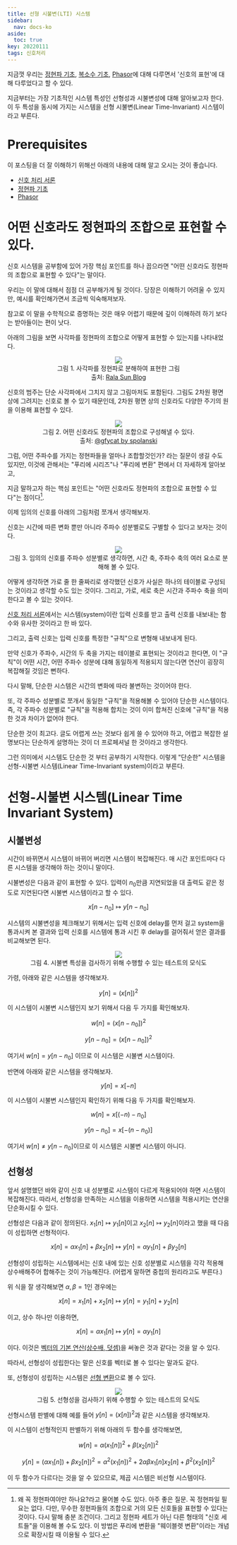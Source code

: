 ```yaml
---
title: 선형 시불변(LTI) 시스템
sidebar:
  nav: docs-ko
aside:
  toc: true
key: 20220111
tags: 신호처리
---
```


지금껏 우리는 [정현파 기초](https://angeloyeo.github.io/2022/01/04/sinusoids.html), [복소수 기초](https://angeloyeo.github.io/2022/01/05/complex_number_basic.html), [Phasor](https://angeloyeo.github.io/2019/06/18/phasor.html)에 대해 다루면서 '신호의 표현'에 대해 다루었다고 할 수 있다.

지금부터는 가장 기초적인 시스템 특성인 선형성과 시불변성에 대해 알아보고자 한다. 이 두 특성을 동시에 가지는 시스템을 선형 시불변(Linear Time-Invariant) 시스템이라고 부른다. 

# Prerequisites

이 포스팅을 더 잘 이해하기 위해선 아래의 내용에 대해 알고 오시는 것이 좋습니다.

* [신호 처리 서론](https://angeloyeo.github.io/2022/01/03/signal_processing_introduction.html)
* [정현파 기초](https://angeloyeo.github.io/2022/01/04/sinusoids.html)
* [Phasor](https://angeloyeo.github.io/2022/01/04/sinusoids.html)

# 어떤 신호라도 정현파의 조합으로 표현할 수 있다.

신호 시스템을 공부함에 있어 가장 핵심 포인트를 하나 꼽으라면 "어떤 신호라도 정현파의 조합으로 표현할 수 있다"는 말이다.

우리는 이 말에 대해서 점점 더 공부해가게 될 것이다. 당장은 이해하기 어려울 수 있지만, 예시를 확인해가면서 조금씩 익숙해져보자.

참고로 이 말을 수학적으로 증명하는 것은 매우 어렵기 때문에 깊이 이해하려 하기 보다는 받아들이는 편이 낫다.

아래의 그림을 보면 사각파를 정현파의 조합으로 어떻게 표현할 수 있는지를 나타내었다.

<p align = "center">
  <img src = "https://raw.githubusercontent.com/angeloyeo/angeloyeo.github.io/master/pics/2022-01-11-LTI_system/dEe9227.gif">
  <br>
  그림 1. 사각파를 정현파로 분해하여 표현한 그림
  <br>
  출처: <a href = "https://ralasun.github.io/signal%20analysis/2021/06/18/ft-vs-wt/">Rala Sun Blog</a>
</p>

신호의 범주는 단순 사각파에서 그치지 않고 그림마저도 포함된다. 그림도 2차원 평면 상에 그려지는 신호로 볼 수 있기 때문인데, 2차원 평면 상의 신호라도 다양한 주기의 원을 이용해 표현할 수 있다.

<p align = "center">
  <img src = "https://raw.githubusercontent.com/angeloyeo/angeloyeo.github.io/master/pics/2022-01-11-LTI_system/AnguishedEarnestIguanodon-size_restricted.gif">
  <br>
  그림 2. 어떤 신호라도 정현파의 조합으로 구성해낼 수 있다.
  <br>
  출처: <a href = "https://gfycat.com/ko/anguishedearnestiguanodon">@gfycat by spolanski</a>
</p>

그럼, 어떤 주파수를 가지는 정현파들을 얼마나 조합할것인가? 라는 질문이 생길 수도 있지만, 이것에 관해서는 "푸리에 시리즈"나 "푸리에 변환" 편에서 더 자세하게 알아보고,

지금 말하고자 하는 핵심 포인트는 "어떤 신호라도 정현파의 조합으로 표현할 수 있다"는 점이다[^1].

[^1]: 왜 꼭 정현파여야만 하나요?라고 물어볼 수도 있다. 아주 좋은 질문. 꼭 정현파일 필요는 없다. 다만, 무수한 정현파들의 조합으로 거의 모든 신호들을 표현할 수 있다는 것이다. 다시 말해 충분 조건이다. 그리고 정현파 세트가 아닌 다른 형태의 "신호 세트들"을 이용해 볼 수도 있다. 이 방법은 푸리에 변환을 "웨이블렛 변환"이라는 개념으로 확장시킬 때 이용될 수 있다.

이제 임의의 신호를 아래의 그림처럼 쪼개서 생각해보자.

신호는 시간에 따른 변화 뿐만 아니라 주파수 성분별로도 구별할 수 있다고 보자는 것이다.

<p align = "center">
  <img src = "https://raw.githubusercontent.com/angeloyeo/angeloyeo.github.io/master/pics/2022-01-11-LTI_system/pic3.png">
  <br>
  그림 3. 임의의 신호를 주파수 성분별로 생각하면, 시간 축, 주파수 축의 여러 요소로 분해해 볼 수 있다.
</p>

어떻게 생각하면 가로 줄 한 줄짜리로 생각했던 신호가 사실은 하나의 테이블로 구성되는 것이라고 생각할 수도 있는 것이다. 그리고, 가로, 세로 축은 시간과 주파수 축을 의미한다고 볼 수 있는 것이다.

[신호 처리 서론](https://angeloyeo.github.io/2022/01/03/signal_processing_introduction.html)에서는 시스템(system)이란 입력 신호를 받고 출력 신호를 내보내는 함수와 유사한 것이라고 한 바 있다.

그리고, 출력 신호는 입력 신호를 특정한 "규칙"으로 변형해 내보내게 된다.

만약 신호가 주파수, 시간의 두 축을 가지는 테이블로 표현되는 것이라고 한다면, 이 "규칙"이 어떤 시간, 어떤 주파수 성분에 대해 동일하게 적용되지 않는다면 연산이 굉장히 복잡해질 것임은 뻔하다.

다시 말해, 단순한 시스템은 시간의 변화에 따라 불변하는 것이어야 한다.

또, 각 주파수 성분별로 쪼개서 동일한 "규칙"을 적용해볼 수 있어야 단순한 시스템이다. 즉, 각 주파수 성분별로 "규칙"을 적용해 합치는 것이 이미 합쳐진 신호에 "규칙"을 적용한 것과 차이가 없어야 한다.


단순한 것이 최고다. 글도 어렵게 쓰는 것보다 쉽게 쓸 수 있어야 하고, 어렵고 복잡한 설명보다는 단순하게 설명하는 것이 더 프로페셔널 한 것이라고 생각한다.

그런 의미에서 시스템도 단순한 것 부터 공부하기 시작한다. 이렇게 "단순한" 시스템을 선형-시불변 시스템(Linear Time-Invariant system)이라고 부른다.

# 선형-시불변 시스템(Linear Time Invariant System)

## 시불변성

시간이 바뀌면서 시스템이 바뀌어 버리면 시스템이 복잡해진다. 매 시간 포인트마다 다른 시스템을 생각해야 하는 것이니 말이다.

시불변성은 다음과 같이 표현할 수 있다. 입력이 $n_0$만큼 지연되었을 대 출력도 같은 정도로 지연된다면 시불변 시스템이라고 할 수 있다.

$$x[n-n_0] \longmapsto y[n-n_0]$$

시스템의 시불변성을 체크해보기 위해서는 입력 신호에 delay를 먼저 걸고 system을 통과시켜 본 결과와 입력 신호를 시스템에 통과 시킨 후 delay를 걸어줘서 얻은 결과를 비교해보면 된다.

<p align = "center">
  <img src = "https://raw.githubusercontent.com/angeloyeo/angeloyeo.github.io/master/pics/2022-01-11-LTI_system/pic4.png">
  <br>
  그림 4. 시불변 특성을 검사하기 위해 수행할 수 있는 테스트의 모식도
</p>

가령, 아래와 같은 시스템을 생각해보자.

$$y[n]=(x[n])^2$$

이 시스템이 시불변 시스템인지 보기 위해서 다음 두 가지를 확인해보자.

$$w[n]=(x[n-n_0])^2$$

$$y[n-n_0]=(x[n-n_0])^2$$

여기서 $w[n]=y[n-n_0]$ 이므로 이 시스템은 시불변 시스템이다.

반면에 아래와 같은 시스템을 생각해보자.

$$y[n]=x[-n]$$

이 시스템이 시불변 시스템인지 확인하기 위해 다음 두 가지를 확인해보자.

$$w[n]=x[(-n)-n_0]$$

$$y[n-n_0]=x[-(n-n_0)]$$

여기서 $w[n]\neq y[n-n_0]$이므로 이 시스템은 시불변 시스템이 아니다.

## 선형성

앞서 설명했던 바와 같이 신호 내 성분별로 시스템이 다르게 적용되어야 하면 시스템이 복잡해진다. 따라서, 선형성을 만족하는 시스템을 이용하면 시스템을 적용시키는 연산을 단순화시킬 수 있다.

선형성은 다음과 같이 정의된다. $x_1[n]\longmapsto y_1[n]$이고 $x_2[n] \longmapsto y_2[n]$이라고 했을 때 다음이 성립하면 선형적이다.

$$x[n]=\alpha x_1[n]+\beta x_2[n] \longmapsto y[n]=\alpha y_1[n]+\beta y_2[n]$$

선형성이 성립하는 시스템에서는 신호 내에 있는 신호 성분별로 시스템을 각각 적용해 상수배해주어 합해주는 것이 가능해진다. (어렵게 말하면 중첩의 원리라고도 부른다.)

위 식을 잘 생각해보면 $\alpha,\beta = 1$인 경우에는

$$x[n]=x_1[n]+x_2[n] \longmapsto y[n]=y_1[n]+y_2[n]$$

이고, 상수 하나만 이용하면,

$$x[n]=\alpha x_1[n] \longmapsto y[n]=\alpha y_1[n]$$

이다. 이것은 [벡터의 기본 연산(상수배, 덧셈)](https://angeloyeo.github.io/2020/09/07/basic_vector_operation.html)을 써놓은 것과 같다는 것을 알 수 있다.

따라서, 선형성이 성립한다는 말은 신호를 벡터로 볼 수 있다는 말과도 같다. 

또, 선형성이 성립하는 시스템은 [선형 변환](https://angeloyeo.github.io/2019/07/15/Matrix_as_Linear_Transformation.html)으로 볼 수 있다.

<p align = "center">
  <img src = "https://raw.githubusercontent.com/angeloyeo/angeloyeo.github.io/master/pics/2022-01-11-LTI_system/pic5.png">
  <br>
  그림 5. 선형성을 검사하기 위해 수행할 수 있는 테스트의 모식도
</p>

선형시스템 판별에 대해 예를 들어 $y[n]=(x[n])^2$과 같은 시스템을 생각해보자.

이 시스템이 선형적인지 판별하기 위해 아래의 두 함수를 생각해보면,

$$w[n]=\alpha(x_1[n])^2 + \beta (x_2[n])^2$$

$$y[n]=(\alpha x_1[n])+\beta x_2[n])^2 = \alpha^2 (x_1[n])^2 + 2\alpha\beta x_1[n]x_2[n]+\beta ^2 (x_2[n])^2$$

이 두 함수가 다르다는 것을 알 수 있으므로, 제곱 시스템은 비선형 시스템이다.
